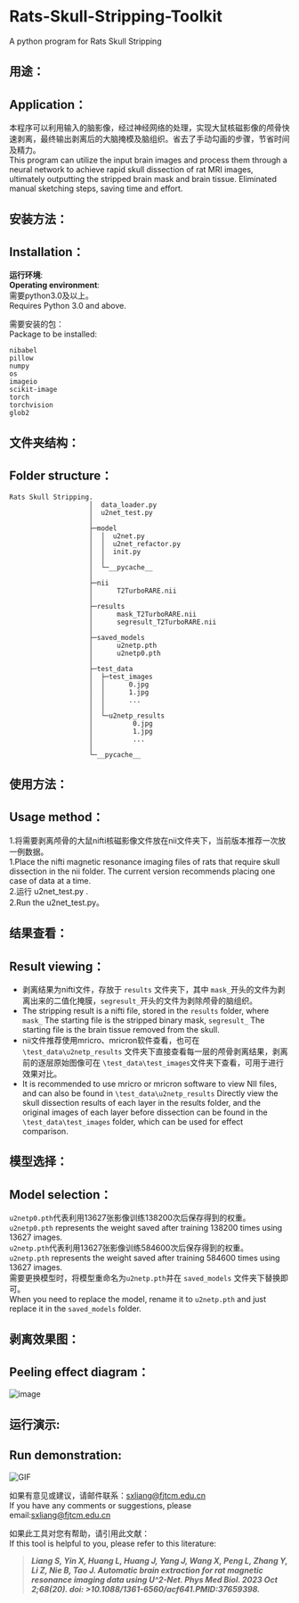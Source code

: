 # Rats-Skull-Stripping-Toolkit
A python program for Rats Skull Stripping 

## 用途：
## Application：
本程序可以利用输入的脑影像，经过神经网络的处理，实现大鼠核磁影像的颅骨快速剥离，最终输出剥离后的大脑掩模及脑组织。省去了手动勾画的步骤，节省时间及精力。  
This program can utilize the input brain images and process them through a neural network to achieve rapid skull dissection of rat MRI images, ultimately outputting the stripped brain mask and brain tissue. Eliminated manual sketching steps, saving time and effort.  

## 安装方法：
## Installation：  
**运行环境**:  
**Operating environment**:  
需要python3.0及以上。  
Requires Python 3.0 and above.  
  
需要安装的包：  
Package to be installed:  
```
nibabel  
pillow  
numpy  
os  
imageio  
scikit-image  
torch  
torchvision  
glob2
```

## 文件夹结构：
## Folder structure：  
```
Rats Skull Stripping.  
                    │  data_loader.py  
                    │  u2net_test.py  
                    │  
                    ├─model  
                    │  │  u2net.py  
                    │  │  u2net_refactor.py  
                    │  │  init.py  
                    │  │  
                    │  └─__pycache__  
                    │  
                    ├─nii  
                    │      T2TurboRARE.nii  
                    │  
                    ├─results  
                    │      mask_T2TurboRARE.nii  
                    │      segresult_T2TurboRARE.nii  
                    │  
                    ├─saved_models  
                    │      u2netp.pth  
                    │      u2netp0.pth  
                    │  
                    ├─test_data  
                    │  ├─test_images  
                    │  │      0.jpg  
                    │  │      1.jpg  
                    │  │      ...  
                    │  │  
                    │  └─u2netp_results  
                    │          0.jpg  
                    │          1.jpg  
                    │          ...  
                    │  
                    └─__pycache__
```

## 使用方法：
## Usage method：
1.将需要剥离颅骨的大鼠nifti核磁影像文件放在nii文件夹下，当前版本推荐一次放一例数据。  
1.Place the nifti magnetic resonance imaging files of rats that require skull dissection in the nii folder. The current version recommends placing one case of data at a time.  
2.运行 u2net_test.py .  
2.Run the u2net_test.py。  

## 结果查看：
## Result viewing：
- 剥离结果为nifti文件，存放于 `results` 文件夹下，其中 `mask_`开头的文件为剥离出来的二值化掩膜，`segresult_`开头的文件为剥除颅骨的脑组织。
- The stripping result is a nifti file, stored in the `results` folder, where `mask_` The starting file is the stripped binary mask, `segresult_` The starting file is the brain tissue removed from the skull.  
- nii文件推荐使用mricro、mricron软件查看，也可在 `\test_data\u2netp_results` 文件夹下直接查看每一层的颅骨剥离结果，剥离前的逐层原始图像可在 `\test_data\test_images`文件夹下查看，可用于进行效果对比。
- It is recommended to use mricro or mricron software to view NII files, and can also be found in `\test_data\u2netp_results`  Directly view the skull dissection results of each layer in the results folder, and the original images of each layer before dissection can be found in the `\test_data\test_images` folder, which can be used for effect comparison.  

## 模型选择：
## Model selection：
`u2netp0.pth`代表利用13627张影像训练138200次后保存得到的权重。  
`u2netp0.pth` represents the weight saved after training 138200 times using 13627 images.  
`u2netp.pth`代表利用13627张影像训练584600次后保存得到的权重。  
`u2netp.pth` represents the weight saved after training 584600 times using 13627 images.  
需要更换模型时，将模型重命名为`u2netp.pth`并在 `saved_models` 文件夹下替换即可。  
When you need to replace the model, rename it to `u2netp.pth` and just replace it in the `saved_models` folder.  

## 剥离效果图：
## Peeling effect diagram：
![image](https://github.com/DDDRN/Rats-Skull-Stripping-Toolkit/assets/42291489/a758b460-f1ab-46fe-81ed-3bb61b169abc)
## 运行演示:
## Run demonstration:
![GIF](https://github.com/DDDRN/Rats-Skull-Stripping-Toolkit/assets/42291489/ffd8479d-efe9-4945-ba08-089c201535d0)

如果有意见或建议，请邮件联系：[sxliang@fjtcm.edu.cn](sxliang@fjtcm.edu.cn)  
If you have any comments or suggestions, please email:[sxliang@fjtcm.edu.cn](sxliang@fjtcm.edu.cn)  

如果此工具对您有帮助，请引用此文献：  
If this tool is helpful to you, please refer to this literature:  
>***Liang S, Yin X, Huang L, Huang J, Yang J, Wang X, Peng L, Zhang Y, Li Z, Nie B, Tao J. Automatic brain extraction for rat magnetic resonance imaging data using U^2-Net. Phys Med Biol. 2023 Oct 2;68(20). doi: >10.1088/1361-6560/acf641.PMID:37659398.***
          
  

